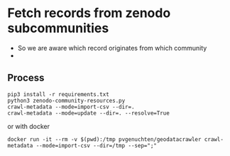 # Fetch records from zenodo subcommunities

- So we are aware which record originates from which community
- 

## Process

```
pip3 install -r requirements.txt
python3 zenodo-community-resources.py
crawl-metadata --mode=import-csv --dir=.
crawl-metadata --mode=update --dir=. --resolve=True
```

or with docker

```
docker run -it --rm -v $(pwd):/tmp pvgenuchten/geodatacrawler crawl-metadata --mode=import-csv --dir=/tmp --sep=";"
```